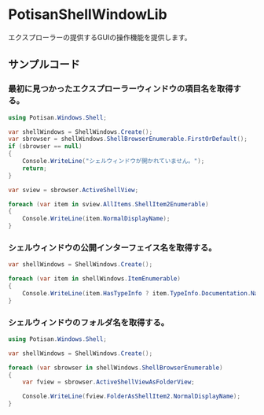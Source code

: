 # PotisanShellWindowLib

エクスプローラーの提供するGUIの操作機能を提供します。

## サンプルコード

### 最初に見つかったエクスプローラーウィンドウの項目名を取得する。

```cs
using Potisan.Windows.Shell;

var shellWindows = ShellWindows.Create();
var sbrowser = shellWindows.ShellBrowserEnumerable.FirstOrDefault();
if (sbrowser == null)
{
	Console.WriteLine("シェルウィンドウが開かれていません。");
	return;
}

var sview = sbrowser.ActiveShellView;

foreach (var item in sview.AllItems.ShellItem2Enumerable)
{
	Console.WriteLine(item.NormalDisplayName);
}
```

### シェルウィンドウの公開インターフェイス名を取得する。

```cs
var shellWindows = ShellWindows.Create();

foreach (var item in shellWindows.ItemEnumerable)
{
	Console.WriteLine(item.HasTypeInfo ? item.TypeInfo.Documentation.Name : "<インターフェイス名不明>");
}
```

### シェルウィンドウのフォルダ名を取得する。

```cs
using Potisan.Windows.Shell;

var shellWindows = ShellWindows.Create();

foreach (var sbrowser in shellWindows.ShellBrowserEnumerable)
{
	var fview = sbrowser.ActiveShellViewAsFolderView;

	Console.WriteLine(fview.FolderAsShellItem2.NormalDisplayName);
}
```
